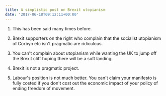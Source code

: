```yaml
---
title: A simplistic post on Brexit utopianism
date: '2017-06-18T09:12:11+00:00'
---
```



1. This has been said many times before.

1. Brexit supporters on the right who complain that the socialist utopianism of Corbyn etc isn't pragmatic are ridiculous.

1. You can't complain about utopianism while wanting the UK to jump off the Brexit cliff hoping there will be a soft landing.

1. Brexit is not a pragmatic project.

1. Labour's position is not much better. You can't claim your manifesto is fully costed if you don't cost out the economic impact of your policy of ending freedom of movement.
